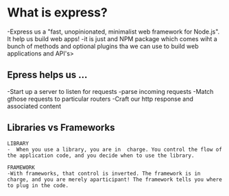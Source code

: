 # What is express?
-Express us a "fast, unopinionated, minimalist web framework for Node.js". It help us build web apps!
-it is just and NPM package which comes wiht a bunch of methods and optional plugins tha we can use to build web applications and API's>

## Epress helps us ...
-Start up a server to listen for requests 
-parse incoming requests 
-Match gthose requests to particular routers 
-Craft our http response and associated content

## Libraries vs Frameworks
    LIBRARY
    -  When you use a library, you are in  charge. You control the flow of the application code, and you decide when to use the library. 

    FRAMEWORK
    -With frameworks, that control is inverted. The framework is in charge, and you are merely aparticipant! The framework tells you where to plug in the code.
    